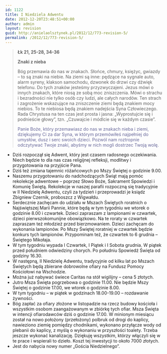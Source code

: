```yaml
---
id: 1122
title: I Niedziela Adwentu
date: 2012-12-20T23:48:51+00:00
author: admin
layout: revision
guid: http://anielaolsztynek.pl/2012/12/773-revision-5/
permalink: /2012/12/773-revision-5/
---
```

> **Łk 21, 25-28, 34-36**
> 
> **Znaki z nieba**
> 
> Bóg przemawia do nas w znakach. Słońce, chmury, księżyc, gwiazdy &#8211; to są znaki na niebie. Na ziemi są inne: pędzące na sygnale auto, alarm syreny, klakson samochodu, dzwonek do drzwi czy dźwięk telefonu. Do tych znaków jesteśmy przyzwyczajeni. Jezus mówi o innych znakach, które niosą ze sobą moc zniszczenia. Mówi o strachu i bezradności nie tylko osób czy ludzi, ale całych narodów. Ten strach i zagrożenie wskazujące na zniszczenie ziemi będą znakiem mocy niebios. To te niebiosa będą znakiem nadejścia Syna Człowieczego. Rada Chrystusa na ten czas jest prosta i jasna: &#8222;Wyprostujcie się i podnieście głowy&#8221;, tzn. &#8222;Czuwajcie i módlcie się w każdym czasie&#8221;.
> 
> <span style="color: #666699;">Panie Boże, który przemawiasz do nas w znakach nieba i ziemi, dziękujemy Ci za dar Syna, w którym przemówiłeś najpełniej do umysłów, dusz i serc swoich dzieci. Pozwól nam roztropnie odczytywać Twoje znaki, abyśmy w nich mogli dostrzec Twoją wolę.</span>

  * Dziś rozpoczął się Adwent, który jest czasem radosnego oczekiwania. Niech będzie to dla nas czas religijnej refleksji, modlitwy i przygotowania na przyjście Pana.
  * Dziś też zmiana tajemnic różańcowych po Mszy Świętej o godzinie 9.00.
  * Naszemu przygotowaniu do nadchodzących Świąt mają pomóc rekolekcje adwentowe &#8211; poprzez Słowo Boże, Sakrament Spowiedzi i Komunię Świętą. Rekolekcje w naszej parafii rozpoczną się tradycyjnie w II Niedzielę Adwentu, czyli za tydzień i przeprowadzi je ksiądz Zbigniew Czernik, proboszcz z Wigwałdu.
  * Serdecznie zachęcam do udziału w Mszach Świętych roratnich o Najświętszej Marii Pannie, które będą w tym tygodniu we wtorek o godzinie 8.00 i czwartek. Dzieci zapraszam z lampionami w czwartek, dzieci pierwszokomunijne obowiązkowo. Na te roraty w czwartek zapraszam też młodzież przed bierzmowaniem. Dzieci zachęcam do wykonania lampionów. Po Mszy Świętej roratniej w czwartek będzie konkurs tych lampionów. Przypominam też, że czwartek to 6 grudnia &#8211; Świętego Mikołaja.
  * W tym tygodniu wypada I Czwartek, I Piątek i I Sobota grudnia. W piątek przed południem odwiedziny chorych. Po południu Spowiedź Święta od godziny 16.30.
  * W następną, II Niedzielę Adwentu, tradycyjnie od kilku lat po Mszach Świętych będą zbierane dobrowolne ofiary na Fundusz Pomocy Kościołowi na Wschodzie.
  * Można już nabywać świece Caritas na stół wigilijny &#8211; cena 5 złotych.
  * Jutro Msza Święta pogrzebowa o godzinie 11.00. Nie będzie Mszy Świętej o godzinie 17.00, we wtorek o godzinie 8.00.
  * W tym tygodniu &#8211; w piątek w godzinach 18.00-19.00 &#8211; rozdawanie żywności.
  * Bóg zapłać za ofiary złożone w listopadzie na rzecz budowy kościoła i wszystkim osobom zaangażowanym w zbiórkę tych ofiar. Msza Święta w intencji ofiarodawców dziś o godzinie 17.00. W minionym miesiącu został na nowo położony (przełożony) polbruk od drogi do kaplicy, nawieziono ziemię pomiędzy chodnikami, wykonano przyłącze wody od plebanii do kaplicy, z myślą o wykonaniu w przyszłości toalety. Trzeba jeszcze wykonać kanalizację. Dziękuję wszystkim, którzy włączyli się w te prace i wspierali to dzieło. Koszt tej inwestycji to około 7000 złotych.
  * Jest do nabycia nowy numer &#8222;Gościa Niedzielnego&#8221;.